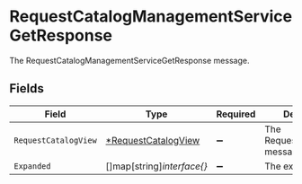 # RequestCatalogManagementServiceGetResponse

The RequestCatalogManagementServiceGetResponse message.


## Fields

| Field                                                            | Type                                                             | Required                                                         | Description                                                      |
| ---------------------------------------------------------------- | ---------------------------------------------------------------- | ---------------------------------------------------------------- | ---------------------------------------------------------------- |
| `RequestCatalogView`                                             | [*RequestCatalogView](../../models/shared/requestcatalogview.md) | :heavy_minus_sign:                                               | The RequestCatalogView message.                                  |
| `Expanded`                                                       | []map[string]*interface{}*                                       | :heavy_minus_sign:                                               | The expanded field.                                              |